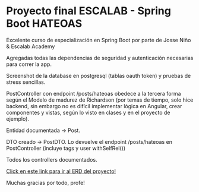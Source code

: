 # Proyecto final ESCALAB - Spring Boot HATEOAS

Excelente curso de especialización en Spring Boot por parte de Josse Niño & Escalab Academy

Agregadas todas las dependencias de seguridad y autenticación necesarias para correr la app.

Screenshot de la database en postgresql (tablas oauth token) y pruebas de stress sencillas.

PostController con endpoint /posts/hateoas obedece a la tercera forma según el Modelo de madurez de Richardson (por temas de tiempo, solo hice backend, sin embargo no es difícil implementar lógica en Angular, crear componentes y vistas, según lo visto en clases y en el proyecto de ejemplo).

Entidad documentada -> Post.

DTO creado -> PostDTO. Lo devuelve el endpoint /posts/hateoas en PostController (incluye tags y user withSelfRel()) 

Todos los controllers documentados.

[Click en este link para ir al ERD del proyecto!](https://drive.google.com/file/d/11hL1tf5_2xVNIBKu1C41obfKX95nigiH/view)

Muchas gracias por todo, profe!
